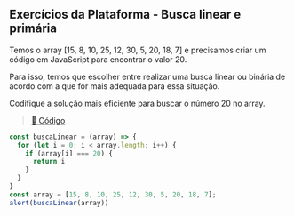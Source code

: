 ## Exercícios da Plataforma - Busca linear e primária
Temos o array [15, 8, 10, 25, 12, 30, 5, 20, 18, 7] e precisamos criar um código em JavaScript para encontrar o valor 20.

Para isso, temos que escolher entre realizar uma busca linear ou binária de acordo com a que for mais adequada para essa situação.

Codifique a solução mais eficiente para buscar o número 20 no array.

> <a href="https://codepen.io/DanielGNB/pen/ZEmZYWz?editors=0010" target="_blank">:link: Código</a>

```js
const buscaLinear = (array) => {
  for (let i = 0; i < array.length; i++) {
    if (array[i] === 20) {
      return i
    }
  }
}
const array = [15, 8, 10, 25, 12, 30, 5, 20, 18, 7];
alert(buscaLinear(array))
```
